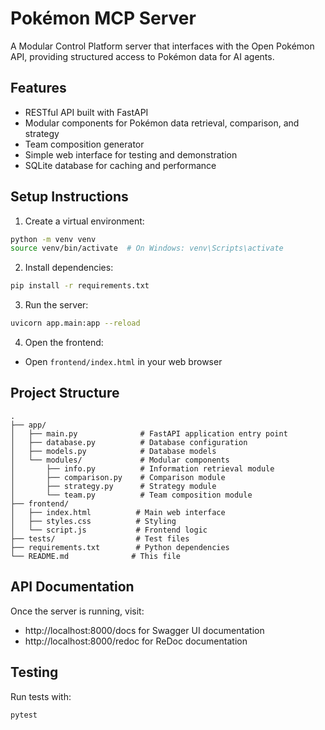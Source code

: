 # Pokémon MCP Server

A Modular Control Platform server that interfaces with the Open Pokémon API, providing structured access to Pokémon data for AI agents.

## Features

- RESTful API built with FastAPI
- Modular components for Pokémon data retrieval, comparison, and strategy
- Team composition generator
- Simple web interface for testing and demonstration
- SQLite database for caching and performance

## Setup Instructions

1. Create a virtual environment:
```bash
python -m venv venv
source venv/bin/activate  # On Windows: venv\Scripts\activate
```

2. Install dependencies:
```bash
pip install -r requirements.txt
```

3. Run the server:
```bash
uvicorn app.main:app --reload
```

4. Open the frontend:
- Open `frontend/index.html` in your web browser

## Project Structure

```
.
├── app/
│   ├── main.py              # FastAPI application entry point
│   ├── database.py          # Database configuration
│   ├── models.py            # Database models
│   └── modules/             # Modular components
│       ├── info.py          # Information retrieval module
│       ├── comparison.py    # Comparison module
│       ├── strategy.py      # Strategy module
│       └── team.py          # Team composition module
├── frontend/
│   ├── index.html          # Main web interface
│   ├── styles.css          # Styling
│   └── script.js           # Frontend logic
├── tests/                  # Test files
├── requirements.txt        # Python dependencies
└── README.md              # This file
```

## API Documentation

Once the server is running, visit:
- http://localhost:8000/docs for Swagger UI documentation
- http://localhost:8000/redoc for ReDoc documentation

## Testing

Run tests with:
```bash
pytest
``` 